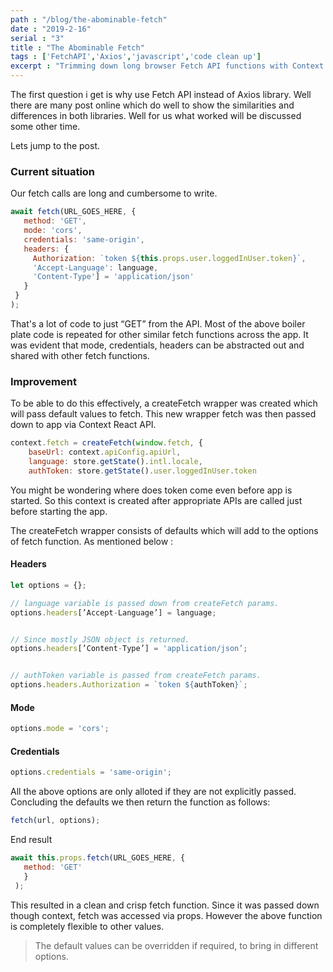 ```yaml
---
path : "/blog/the-abominable-fetch"
date : "2019-2-16"
serial : "3"
title : "The Abominable Fetch"
tags : ['FetchAPI','Axios','javascript','code clean up']
excerpt : "Trimming down long browser Fetch API functions with Context API"
---
```


The first question i get is why use Fetch API instead of Axios library. Well there are many post online which do well to show the similarities and differences in both libraries. Well for us what worked will be discussed some other time.

Lets jump to the post.

### Current situation

Our fetch calls are long and cumbersome to write.

```javascript
await fetch(URL_GOES_HERE, {
   method: 'GET',
   mode: 'cors',
   credentials: 'same-origin',
   headers: {
     Authorization: `token ${this.props.user.loggedInUser.token}`,
     'Accept-Language': language,
     'Content-Type'] = 'application/json'
   }
 }
);
```

That's a lot of code to just “GET” from the API. Most of the above boiler plate code is repeated for other similar fetch functions across the app. It was evident that mode, credentials, headers can be abstracted out and shared with other fetch functions.

### Improvement

To be able to do this effectively, a createFetch wrapper was created which will pass default values to fetch. This new wrapper fetch was then passed down to app via Context React API.

```javascript
context.fetch = createFetch(window.fetch, {
    baseUrl: context.apiConfig.apiUrl,
    language: store.getState().intl.locale,
    authToken: store.getState().user.loggedInUser.token
```

You might be wondering where does token come even before app is started. So this context is created after appropriate APIs are called just before starting the app.

The createFetch wrapper consists of defaults which will add to the options of fetch function. As mentioned below :

#### Headers

```javascript
let options = {};

// language variable is passed down from createFetch params. 
options.headers[’Accept-Language’] = language;


// Since mostly JSON object is returned. 
options.headers[’Content-Type’] = 'application/json’;


// authToken variable is passed from createFetch params. 
options.headers.Authorization = `token ${authToken}`;
```

#### Mode

```javascript
options.mode = 'cors';
```

#### Credentials

```javascript
options.credentials = 'same-origin';
```

All the above options are only alloted if they are not explicitly passed. Concluding the defaults we then return the function as follows:

```javascript
fetch(url, options);
```

End result

```javascript
await this.props.fetch(URL_GOES_HERE, {
   method: 'GET'
   }
 );
```

This resulted in a clean and crisp fetch function. Since it was passed down though context, fetch was accessed via props. However the above function is completely flexible to other values.

> The default values can be overridden if required, to bring in different options.